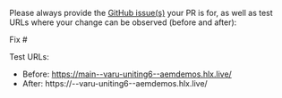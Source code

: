 Please always provide the [GitHub issue(s)](../issues) your PR is for, as well as test URLs where your change can be observed (before and after):

Fix #<gh-issue-id>

Test URLs:
- Before: https://main--varu-uniting6--aemdemos.hlx.live/
- After: https://<branch>--varu-uniting6--aemdemos.hlx.live/
